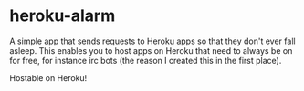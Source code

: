 heroku-alarm
============

A simple app that sends requests to Heroku apps so that they don't ever fall asleep. This enables you to host apps on Heroku that need to always be on for free, for instance irc bots (the reason I created this in the first place).

Hostable on Heroku!